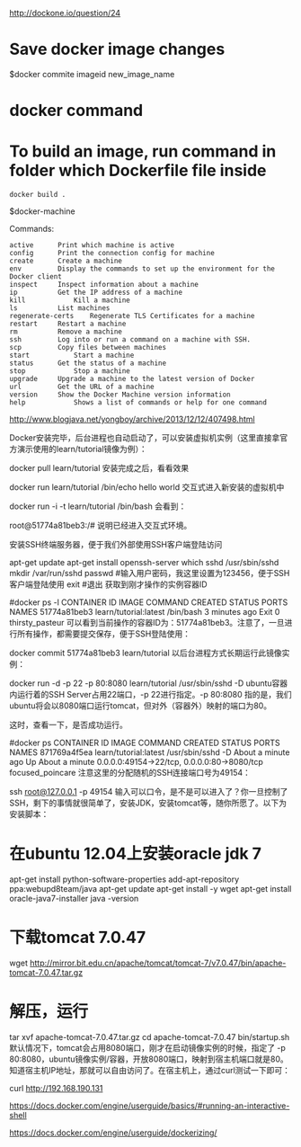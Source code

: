 http://dockone.io/question/24


Save docker image changes
========
$docker commite imageid new_image_name


docker command
========

# To build an image, run command in folder which Dockerfile file inside
    docker build .
    

    





$docker-machine

Commands:
  
    active		Print which machine is active
    config		Print the connection config for machine
    create		Create a machine
    env			Display the commands to set up the environment for the Docker client
    inspect		Inspect information about a machine
    ip			Get the IP address of a machine
    kill			Kill a machine
    ls			List machines
    regenerate-certs	Regenerate TLS Certificates for a machine
    restart		Restart a machine
    rm			Remove a machine
    ssh			Log into or run a command on a machine with SSH.
    scp			Copy files between machines
    start			Start a machine
    status		Get the status of a machine
    stop			Stop a machine
    upgrade		Upgrade a machine to the latest version of Docker
    url			Get the URL of a machine
    version		Show the Docker Machine version information
    help			Shows a list of commands or help for one command
  
  
  












  http://www.blogjava.net/yongboy/archive/2013/12/12/407498.html
  
  
  
Docker安装完毕，后台进程也自动启动了，可以安装虚拟机实例（这里直接拿官方演示使用的learn/tutorial镜像为例）：

  docker pull learn/tutorial
安装完成之后，看看效果

  docker run learn/tutorial /bin/echo hello world
交互式进入新安装的虚拟机中

  docker run -i -t learn/tutorial /bin/bash
会看到：

  root@51774a81beb3:/# 
说明已经进入交互式环境。

安装SSH终端服务器，便于我们外部使用SSH客户端登陆访问

  apt-get update
  apt-get install openssh-server
  which sshd
  /usr/sbin/sshd
  mkdir /var/run/sshd
  passwd #输入用户密码，我这里设置为123456，便于SSH客户端登陆使用
  exit #退出
获取到刚才操作的实例容器ID

  #docker ps -l
CONTAINER ID IMAGE COMMAND CREATED STATUS PORTS NAMES
51774a81beb3 learn/tutorial:latest /bin/bash 3 minutes ago Exit 0 thirsty_pasteur
可以看到当前操作的容器ID为：51774a81beb3。注意了，一旦进行所有操作，都需要提交保存，便于SSH登陆使用：

  docker commit 51774a81beb3 learn/tutorial
以后台进程方式长期运行此镜像实例：

  docker run -d -p 22 -p 80:8080 learn/tutorial /usr/sbin/sshd -D
ubuntu容器内运行着的SSH Server占用22端口，-p 22进行指定。-p 80:8080 指的是，我们ubuntu将会以8080端口运行tomcat，但对外（容器外）映射的端口为80。

这时，查看一下，是否成功运行。

#docker ps
CONTAINER ID IMAGE COMMAND CREATED STATUS PORTS NAMES
871769a4f5ea learn/tutorial:latest /usr/sbin/sshd -D About a minute ago Up About a minute 0.0.0.0:49154->22/tcp, 0.0.0.0:80->8080/tcp focused_poincare
注意这里的分配随机的SSH连接端口号为49154：

ssh root@127.0.0.1 -p 49154
输入可以口令，是不是可以进入了？你一旦控制了SSH，剩下的事情就很简单了，安装JDK，安装tomcat等，随你所愿了。以下为安装脚本：

  # 在ubuntu 12.04上安装oracle jdk 7
  apt-get install python-software-properties
  add-apt-repository ppa:webupd8team/java
  apt-get update
  apt-get install -y wget
  apt-get install oracle-java7-installer
  java -version
  # 下载tomcat 7.0.47
  wget http://mirror.bit.edu.cn/apache/tomcat/tomcat-7/v7.0.47/bin/apache-tomcat-7.0.47.tar.gz
  # 解压，运行
  tar xvf apache-tomcat-7.0.47.tar.gz
  cd apache-tomcat-7.0.47
  bin/startup.sh
默认情况下，tomcat会占用8080端口，刚才在启动镜像实例的时候，指定了 -p 80:8080，ubuntu镜像实例/容器，开放8080端口，映射到宿主机端口就是80。知道宿主机IP地址，那就可以自由访问了。在宿主机上，通过curl测试一下即可：

curl http://192.168.190.131  
  
  
  https://docs.docker.com/engine/userguide/basics/#running-an-interactive-shell
  
  https://docs.docker.com/engine/userguide/dockerizing/
